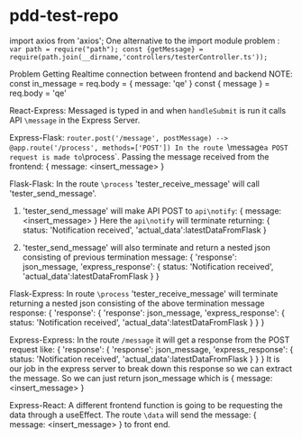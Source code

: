 # pdd-test-repo
import axios from 'axios';
One alternative to the import module problem : 
  ` var path = require("path");
    const {getMessage} = require(path.join(__dirname,'controllers/testerController.ts'));`
  
Problem Getting Realtime connection between frontend and backend 
NOTE:
const in_message = req.body = { message: 'qe' }
const { message } = req.body = 'qe'

React-Express: Messaged is typed in and when `handleSubmit` is run it calls API `\message` in the Express Server. 

Express-Flask: `router.post('/message', postMessage) --> @app.route('/process', methods=['POST'])
In the route `\message` a POST request is made to `\process`. Passing the message received from the frontend:  { message: <insert_message> }

Flask-Flask: In the route `\process` 'tester_receive_message' will call 'tester_send_message'.
  1. 'tester_send_message' will make API POST to `api\notify`: { message: <insert_message> }
  Here the `api\notify` will terminate returning: 
  { status: 'Notification received', 'actual_data':latestDataFromFlask }

  2. 'tester_send_message' will also terminate and return a nested json consisting of previous termination message: 
  { 'response': json_message, 
    'express_response': { status: 'Notification received', 'actual_data':latestDataFromFlask }
  }
                  
Flask-Express: In route `\process` 'tester_receive_message' will terminate returning a nested json consisting of the above termination message response:
{ 'response': { 'response': json_message, 
                'express_response': { status: 'Notification received',                  'actual_data':latestDataFromFlask }
              }
}

Express-Express: In the route `/message` it will get a response from the POST request like:
{ 'response': { 'response': json_message, 
                'express_response': { status: 'Notification received',                  'actual_data':latestDataFromFlask }
              }
}
It is our job in the express server to break down this response so we can extract the message. So we can just return json_message  which is { message: <insert_message> } 

Express-React: A different frontend function is going to be requesting the data through a useEffect. The route `\data` will send the message: { message: <insert_message> } to front end.